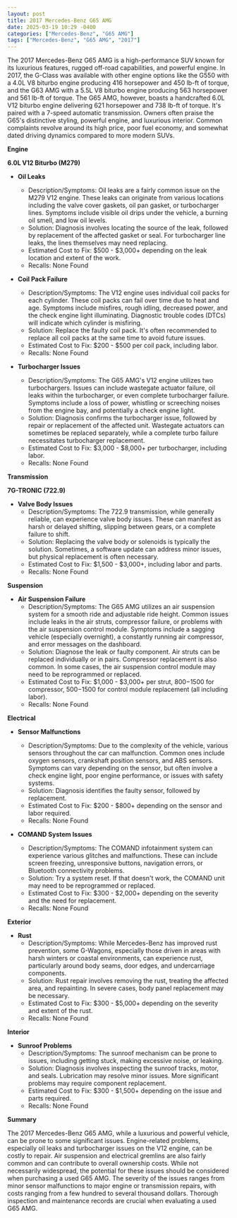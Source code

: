```yaml
---
layout: post
title: 2017 Mercedes-Benz G65 AMG
date: 2025-03-19 10:29 -0400
categories: ["Mercedes-Benz", "G65 AMG"]
tags: ["Mercedes-Benz", "G65 AMG", "2017"]
---
```

The 2017 Mercedes-Benz G65 AMG is a high-performance SUV known for its luxurious features, rugged off-road capabilities, and powerful engine. In 2017, the G-Class was available with other engine options like the G550 with a 4.0L V8 biturbo engine producing 416 horsepower and 450 lb-ft of torque, and the G63 AMG with a 5.5L V8 biturbo engine producing 563 horsepower and 561 lb-ft of torque. The G65 AMG, however, boasts a handcrafted 6.0L V12 biturbo engine delivering 621 horsepower and 738 lb-ft of torque. It's paired with a 7-speed automatic transmission. Owners often praise the G65's distinctive styling, powerful engine, and luxurious interior. Common complaints revolve around its high price, poor fuel economy, and somewhat dated driving dynamics compared to more modern SUVs.

**Engine**

**6.0L V12 Biturbo (M279)**

*   **Oil Leaks**
    *   Description/Symptoms: Oil leaks are a fairly common issue on the M279 V12 engine. These leaks can originate from various locations including the valve cover gaskets, oil pan gasket, or turbocharger lines. Symptoms include visible oil drips under the vehicle, a burning oil smell, and low oil levels.
    *   Solution: Diagnosis involves locating the source of the leak, followed by replacement of the affected gasket or seal. For turbocharger line leaks, the lines themselves may need replacing.
    *   Estimated Cost to Fix: $500 - $3,000+ depending on the leak location and extent of the work.
    *   Recalls: None Found

*   **Coil Pack Failure**
    *   Description/Symptoms: The V12 engine uses individual coil packs for each cylinder. These coil packs can fail over time due to heat and age. Symptoms include misfires, rough idling, decreased power, and the check engine light illuminating. Diagnostic trouble codes (DTCs) will indicate which cylinder is misfiring.
    *   Solution: Replace the faulty coil pack. It's often recommended to replace all coil packs at the same time to avoid future issues.
    *   Estimated Cost to Fix: $200 - $500 per coil pack, including labor.
    *   Recalls: None Found

*   **Turbocharger Issues**
    *   Description/Symptoms: The G65 AMG's V12 engine utilizes two turbochargers. Issues can include wastegate actuator failure, oil leaks within the turbocharger, or even complete turbocharger failure. Symptoms include a loss of power, whistling or screeching noises from the engine bay, and potentially a check engine light.
    *   Solution: Diagnosis confirms the turbocharger issue, followed by repair or replacement of the affected unit. Wastegate actuators can sometimes be replaced separately, while a complete turbo failure necessitates turbocharger replacement.
    *   Estimated Cost to Fix: $3,000 - $8,000+ per turbocharger, including labor.
    *   Recalls: None Found

**Transmission**

**7G-TRONIC (722.9)**

*   **Valve Body Issues**
    *   Description/Symptoms: The 722.9 transmission, while generally reliable, can experience valve body issues. These can manifest as harsh or delayed shifting, slipping between gears, or a complete failure to shift.
    *   Solution: Replacing the valve body or solenoids is typically the solution. Sometimes, a software update can address minor issues, but physical replacement is often necessary.
    *   Estimated Cost to Fix: $1,500 - $3,000+, including labor and parts.
    *   Recalls: None Found

**Suspension**

*   **Air Suspension Failure**
    *   Description/Symptoms: The G65 AMG utilizes an air suspension system for a smooth ride and adjustable ride height. Common issues include leaks in the air struts, compressor failure, or problems with the air suspension control module. Symptoms include a sagging vehicle (especially overnight), a constantly running air compressor, and error messages on the dashboard.
    *   Solution: Diagnose the leak or faulty component. Air struts can be replaced individually or in pairs. Compressor replacement is also common. In some cases, the air suspension control module may need to be reprogrammed or replaced.
    *   Estimated Cost to Fix: $1,000 - $3,000+ per strut, $800-$1500 for compressor, $500-$1500 for control module replacement (all including labor).
    *   Recalls: None Found

**Electrical**

*   **Sensor Malfunctions**
    *   Description/Symptoms: Due to the complexity of the vehicle, various sensors throughout the car can malfunction. Common ones include oxygen sensors, crankshaft position sensors, and ABS sensors. Symptoms can vary depending on the sensor, but often involve a check engine light, poor engine performance, or issues with safety systems.
    *   Solution: Diagnosis identifies the faulty sensor, followed by replacement.
    *   Estimated Cost to Fix: $200 - $800+ depending on the sensor and labor required.
    *   Recalls: None Found

*   **COMAND System Issues**
    *   Description/Symptoms: The COMAND infotainment system can experience various glitches and malfunctions. These can include screen freezing, unresponsive buttons, navigation errors, or Bluetooth connectivity problems.
    *   Solution: Try a system reset. If that doesn't work, the COMAND unit may need to be reprogrammed or replaced.
    *   Estimated Cost to Fix: $300 - $2,000+ depending on the severity and the need for replacement.
    *   Recalls: None Found

**Exterior**

*   **Rust**
    *   Description/Symptoms: While Mercedes-Benz has improved rust prevention, some G-Wagons, especially those driven in areas with harsh winters or coastal environments, can experience rust, particularly around body seams, door edges, and undercarriage components.
    *   Solution: Rust repair involves removing the rust, treating the affected area, and repainting. In severe cases, body panel replacement may be necessary.
    *   Estimated Cost to Fix: $300 - $5,000+ depending on the severity and extent of the rust.
    *   Recalls: None Found

**Interior**

*   **Sunroof Problems**
    *   Description/Symptoms: The sunroof mechanism can be prone to issues, including getting stuck, making excessive noise, or leaking.
    *   Solution: Diagnosis involves inspecting the sunroof tracks, motor, and seals. Lubrication may resolve minor issues. More significant problems may require component replacement.
    *   Estimated Cost to Fix: $300 - $1,500+ depending on the issue and parts required.
    *   Recalls: None Found

**Summary**

The 2017 Mercedes-Benz G65 AMG, while a luxurious and powerful vehicle, can be prone to some significant issues. Engine-related problems, especially oil leaks and turbocharger issues on the V12 engine, can be costly to repair. Air suspension and electrical gremlins are also fairly common and can contribute to overall ownership costs. While not necessarily widespread, the potential for these issues should be considered when purchasing a used G65 AMG. The severity of the issues ranges from minor sensor malfunctions to major engine or transmission repairs, with costs ranging from a few hundred to several thousand dollars. Thorough inspection and maintenance records are crucial when evaluating a used G65 AMG.


